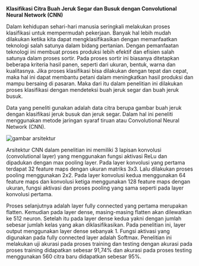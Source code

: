 **Klasifikasi Citra Buah Jeruk Segar dan Busuk dengan Convolutional Neural Network (CNN)**


Dalam kehidupan sehari-hari manusia seringkali melakukan proses klasifikasi untuk mempermudah pekerjaan. Banyak hal lebih mudah dilakukan ketika kita dapat mengklasifikasikan dengan memanfaatkan teknologi salah satunya dalam bidang pertanian. Dengan pemanfaatan teknologi ini membuat proses produksi lebih efektif dan efisien salah satunya dalam proses sortir. Pada proses sortir ini biasanya ditetapkan beberapa kriteria hasil panen, seperti dari ukuran, bentuk, warna dan kualitasnya. Jika proses klasifikasi bisa dilakukan dengan tepat dan cepat, maka hal ini dapat membantu petani dalam meningkatkan hasil produksi dan mampu bersaing di pasaran. Maka dari itu dalam penelitian ini dilakukan proses klasifikasi dengan mendeteksi buah jeruk segar dan buah jeruk busuk.

Data yang peneliti gunakan adalah data citra berupa gambar buah jeruk dengan klasifikasi jeruk busuk dan jeruk segar. Dalam hal ini peneliti menggunakan metode jaringan syaraf tiruan atau Convolutional Neural Network (CNN). 

![gambar arsitektur](https://github.com/hashinaqawlan/klasifikasi-citra-buah/assets/104309456/693fb0d6-af0d-4b88-9b63-f56762e5d971)

Arsitektur CNN dalam penelitian ini memiliki 3 lapisan konvolusi (convolutional layer) yang menggunakan fungsi aktivasi ReLu dan dipadukan dengan max pooling layer. Pada layer konvolusi yang pertama terdapat 32 feature maps dengan ukuran matriks 3x3. Lalu dilakukan proses pooling menggunakan 2x2. Pada layer konvolusi kedua menggunakan 64 feature maps dan konvolusi ketiga menggunakan 128 feature maps dengan ukuran, fungsi aktivasi dan proses pooling yang sama seperti pada layer konvolusi pertama. 

Proses selanjutnya adalah layer fully connected yang pertama merupakan flatten. Kemudian pada layer dense, masing-masing flatten akan dilewatkan ke 512 neuron. Setelah itu pada layer dense kedua yakni dengan jumlah sebesar jumlah kelas yang akan diklasifikasikan. Pada penelitian ini, layer output menggunakan layer dense sebanyak 1. Fungsi aktivasi yang digunakan pada fully connected layer adalah Softmax.
Penelitian ini melakukan uji akurasi pada proses training dan testing dengan akurasi pada proses training didapatkan sebesar 91,74% dan akurasi pada proses testing menggunakan 560 citra baru didapatkan sebesar 95%.
